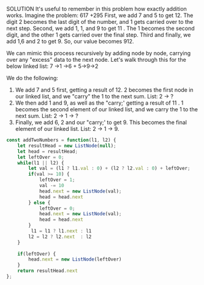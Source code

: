 SOLUTION
It's useful to remember in this problem how exactly addition works. Imagine the problem: 617
+295
First, we add 7 and 5 to get 12. The digit 2 becomes the last digit of the number, and 1 gets carried over to the next step. Second, we add 1, 1, and 9 to get 11 . 
The 1 becomes the second digit, and the other 1 gets carried over the final step. Third and finally, we add 1,6 and 2 to get 9. 
So, our value becomes 912.

We can mimic this process recursively by adding node by node, carrying over any "excess" data to the next node.
Let's walk through this for the below linked list:
7 ->1 ->6 + 5->9->2

We do the following:
1. We add 7 and 5 first, getting a result of 12. 2 becomes the first node in our linked list, and we "carry" the
1 to the next sum.
List: 2 -> ?
2. We then add 1 and 9, as well as the "carry;' getting a result of 11 . 1 becomes the second element of our
linked list, and we carry the 1 to the next sum.
List: 2 -> 1 -> ?
3. Finally, we add 6, 2 and our "carry;' to get 9. This becomes the final element of our linked list.
List: 2 -> 1 -> 9.

```js 
const addTwoNumbers = function(l1, l2) {
    let resultHead = new ListNode(null);
    let head = resultHead;
    let leftOver = 0;
    while(l1 || l2) {
        let val = (l1 ? l1.val : 0) + (l2 ? l2.val : 0) + leftOver;
        if(val >= 10) {
            leftOver = 1;
            val -= 10
            head.next = new ListNode(val);
            head = head.next
        } else {
            leftOver = 0;
            head.next = new ListNode(val);
            head = head.next
        }
         l1 = l1 ? l1.next : l1
        l2 = l2 ? l2.next  : l2
    }
    
    if(leftOver) {
        head.next = new ListNode(leftOver)
    }
    return resultHead.next
};

```
